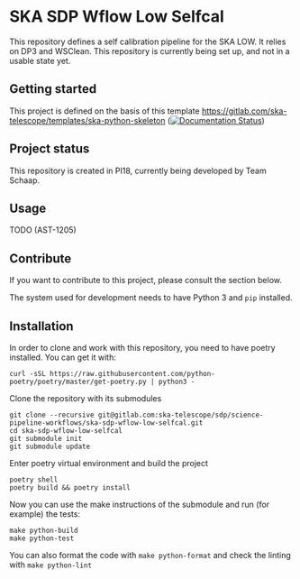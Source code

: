 # SKA SDP Wflow Low Selfcal
This repository defines a self calibration pipeline for the SKA LOW. It relies on DP3 and WSClean. This repository is currently being set up, and not in a usable state yet.

## Getting started
This project is defined on the basis of this template https://gitlab.com/ska-telescope/templates/ska-python-skeleton ([![Documentation Status](https://readthedocs.org/projects/ska-telescope-templates-ska-python-skeleton/badge/?version=latest)](https://developer.skatelescope.org/projects/ska-python-skeleton/en/latest/?badge=latest))

## Project status
This repository is created in PI18, currently being developed by Team Schaap.

## Usage
TODO (AST-1205)

## Contribute
If you want to contribute to this project, please consult the section below.

The system used for development needs to have Python 3 and `pip` installed.

## Installation
In order to clone and work with this repository, you need to have poetry installed. You can get it with:
```
curl -sSL https://raw.githubusercontent.com/python-poetry/poetry/master/get-poetry.py | python3 - 
```

Clone the repository with its submodules
``` 
git clone --recursive git@gitlab.com:ska-telescope/sdp/science-pipeline-workflows/ska-sdp-wflow-low-selfcal.git
cd ska-sdp-wflow-low-selfcal
git submodule init
git submodule update  
```

Enter poetry virtual environment and build the project
```
poetry shell
poetry build && poetry install
```
Now you can use the make instructions of the submodule and run (for example) the tests:
```
make python-build
make python-test
```
You can also format the code with ```make python-format``` and check the linting with ```make python-lint```
